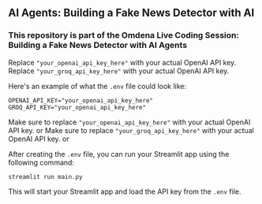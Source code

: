 ## AI Agents: Building a Fake News Detector with AI

### This repository is part of the Omdena Live Coding Session: Building a Fake News Detector with AI Agents



Replace `"your_openai_api_key_here"` with your actual OpenAI API key.
Replace `"your_groq_api_key_here"` with your actual OpenAI API key.

Here's an example of what the `.env` file could look like:

```
OPENAI_API_KEY="your_openai_api_key_here"
GROQ_API_KEY="your_openai_api_key_here"
```

Make sure to replace `"your_openai_api_key_here"` with your actual OpenAI API key. or
Make sure to replace `"your_groq_api_key_here"` with your actual OpenAI API key. or

After creating the `.env` file, you can run your Streamlit app using the following command:

```
streamlit run main.py
```

This will start your Streamlit app and load the API key from the `.env` file.